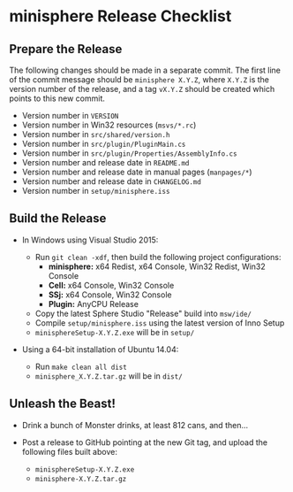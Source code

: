 minisphere Release Checklist
============================

Prepare the Release
-------------------

The following changes should be made in a separate commit.  The first line of
the commit message should be `minisphere X.Y.Z`, where `X.Y.Z` is the version
number of the release, and a tag `vX.Y.Z` should be created which points to
this new commit.

* Version number in `VERSION`
* Version number in Win32 resources (`msvs/*.rc`)
* Version number in `src/shared/version.h`
* Version number in `src/plugin/PluginMain.cs`
* Version number in `src/plugin/Properties/AssemblyInfo.cs`
* Version number and release date in `README.md`
* Version number and release date in manual pages (`manpages/*`)
* Version number and release date in `CHANGELOG.md`
* Version number in `setup/minisphere.iss`


Build the Release
-----------------

* In Windows using Visual Studio 2015:
    - Run `git clean -xdf`, then build the following project configurations:
        + **minisphere:** x64 Redist, x64 Console, Win32 Redist, Win32 Console
        + **Cell:** x64 Console, Win32 Console
        + **SSj:** x64 Console, Win32 Console
        + **Plugin:** AnyCPU Release
    - Copy the latest Sphere Studio "Release" build into `msw/ide/`
    - Compile `setup/minisphere.iss` using the latest version of Inno Setup
    - `minisphereSetup-X.Y.Z.exe` will be in `setup/`

* Using a 64-bit installation of Ubuntu 14.04:
    - Run `make clean all dist`
    - `minisphere_X.Y.Z.tar.gz` will be in `dist/`


Unleash the Beast!
------------------

* Drink a bunch of Monster drinks, at least 812 cans, and then...

* Post a release to GitHub pointing at the new Git tag, and upload the
  following files built above:
    - `minisphereSetup-X.Y.Z.exe`
    - `minisphere-X.Y.Z.tar.gz`
